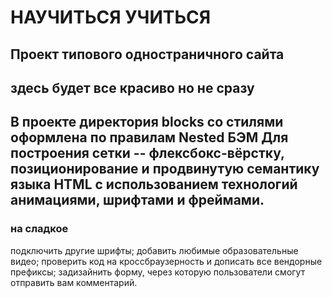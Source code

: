 # НАУЧИТЬСЯ УЧИТЬСЯ
Проект типового одностраничного сайта
------
## здесь будет все красиво но не сразу
В проекте директория blocks со стилями оформлена по правилам Nested БЭМ
Для построения сетки -- флексбокс-вёрстку, позиционирование и продвинутую семантику языка HTML с использованием технологий анимациями, шрифтами и фреймами.
-----
### на сладкое
подключить другие шрифты;
добавить любимые образовательные видео;
проверить код на кроссбраузерность и дописать все вендорные префиксы;
задизайнить форму, через которую пользователи смогут отправить вам комментарий.
